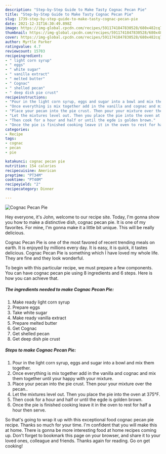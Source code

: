 ```yaml
---
description: "Step-by-Step Guide to Make Tasty Cognac Pecan Pie"
title: "Step-by-Step Guide to Make Tasty Cognac Pecan Pie"
slug: 1739-step-by-step-guide-to-make-tasty-cognac-pecan-pie
date: 2021-12-31T16:30:49.898Z
image: https://img-global.cpcdn.com/recipes/5911741847830528/680x482cq70/cognac-pecan-pie-recipe-main-photo.jpg
thumbnail: https://img-global.cpcdn.com/recipes/5911741847830528/680x482cq70/cognac-pecan-pie-recipe-main-photo.jpg
cover: https://img-global.cpcdn.com/recipes/5911741847830528/680x482cq70/cognac-pecan-pie-recipe-main-photo.jpg
author: Myrtle Parker
ratingvalue: 4.7
reviewcount: 15703
recipeingredient:
- " light corn syrup"
- " eggs"
- " white sugar"
- " vanilla extract"
- " melted butter"
- " Cognac"
- " shelled pecan"
- " deep dish pie crust"
recipeinstructions:
- "Pour in the light corn syrup, eggs and sugar into a bowl and mix them together."
- "Once everything is mix together add in the vanilla and cognac and mix them together until your happy with your mixture."
- "Place your pecan into the pie crust. Then pour your mixture over the pecan.."
- "Let the mixtures level out. Then you place the pie into the oven at 375°F."
- "Then cook for a hour and half or until the egde is golden brown."
- "Once the pie is finished cooking leave it in the oven to rest for half a hour then serve."
categories:
- Recipe
tags:
- cognac
- pecan
- pie

katakunci: cognac pecan pie 
nutrition: 154 calories
recipecuisine: American
preptime: "PT34M"
cooktime: "PT40M"
recipeyield: "2"
recipecategory: Dinner

---
```



![Cognac Pecan Pie](https://img-global.cpcdn.com/recipes/5911741847830528/680x482cq70/cognac-pecan-pie-recipe-main-photo.jpg)

Hey everyone, it's John, welcome to our recipe site. Today, I'm gonna show you how to make a distinctive dish, cognac pecan pie. It is one of my favorites. For mine, I'm gonna make it a little bit unique. This will be really delicious.

Cognac Pecan Pie is one of the most favored of recent trending meals on earth. It is enjoyed by millions every day. It is easy, it is quick, it tastes delicious. Cognac Pecan Pie is something which I have loved my whole life. They are fine and they look wonderful.




To begin with this particular recipe, we must prepare a few components. You can have cognac pecan pie using 8 ingredients and 6 steps. Here is how you can achieve that.

<!--inarticleads1-->

##### The ingredients needed to make Cognac Pecan Pie:

1. Make ready  light corn syrup
1. Prepare  eggs
1. Take  white sugar
1. Make ready  vanilla extract
1. Prepare  melted butter
1. Get  Cognac
1. Get  shelled pecan
1. Get  deep dish pie crust




<!--inarticleads2-->

##### Steps to make Cognac Pecan Pie:

1. Pour in the light corn syrup, eggs and sugar into a bowl and mix them together.
1. Once everything is mix together add in the vanilla and cognac and mix them together until your happy with your mixture.
1. Place your pecan into the pie crust. Then pour your mixture over the pecan..
1. Let the mixtures level out. Then you place the pie into the oven at 375°F.
1. Then cook for a hour and half or until the egde is golden brown.
1. Once the pie is finished cooking leave it in the oven to rest for half a hour then serve.




So that's going to wrap it up with this exceptional food cognac pecan pie recipe. Thanks so much for your time. I'm confident that you will make this at home. There is gonna be more interesting food at home recipes coming up. Don't forget to bookmark this page on your browser, and share it to your loved ones, colleague and friends. Thanks again for reading. Go on get cooking!

